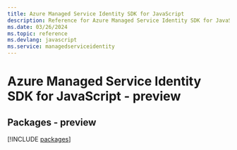 ```yaml
---
title: Azure Managed Service Identity SDK for JavaScript
description: Reference for Azure Managed Service Identity SDK for JavaScript
ms.date: 03/26/2024
ms.topic: reference
ms.devlang: javascript
ms.service: managedserviceidentity
---
```

# Azure Managed Service Identity SDK for JavaScript - preview
## Packages - preview
[!INCLUDE [packages](managed-service-identity-index.md)]